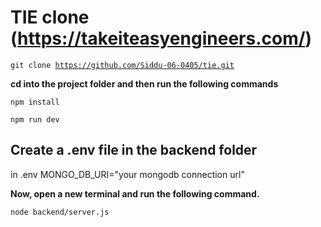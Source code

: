 # TIE clone (https://takeiteasyengineers.com/)

<code>git clone https://github.com/Siddu-06-0405/tie.git</code>

<b>cd into the project folder and then run the following commands</b>

<code>npm install</code>

<code>npm run dev</code>

## Create a .env file in the backend folder
in .env
MONGO_DB_URI="your mongodb connection url"

<b>Now, open a new terminal and run the following command.</b>

<code>node backend/server.js</code>
